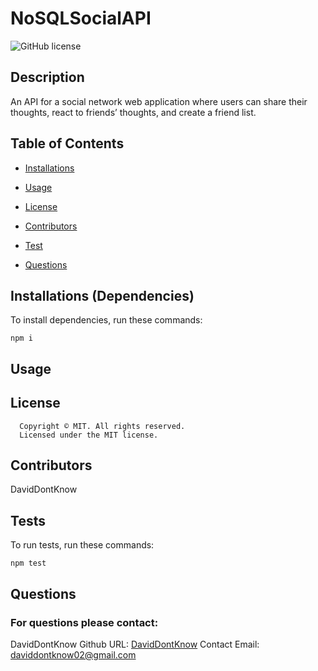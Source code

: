 # NoSQLSocialAPI
![GitHub license](https://img.shields.io/badge/license-MIT-blue.svg?style=plastic)

## Description 
An API for a social network web application where users can share their thoughts, react to friends’ thoughts, and create a friend list.

## Table of Contents 
* [Installations](#dependencies)
* [Usage](#usage)

* [License](#license)

* [Contributors](#contributors)
* [Test](#test)
* [Questions](#Questions)

## Installations (Dependencies)
To install dependencies, run these commands:
```
npm i
```

## Usage 

## License 
      Copyright © MIT. All rights reserved. 
      Licensed under the MIT license.

## Contributors 
DavidDontKnow

## Tests
To run tests, run these commands:
```
npm test
```

## Questions
### For questions please contact:
DavidDontKnow
Github URL: [DavidDontKnow](https://github.com/DavidDontKnow/)
Contact Email: daviddontknow02@gmail.com


